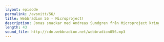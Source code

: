 ```yaml
---
layout: episode
permalink: /avsnitt/56/
title: Webbradion 56 - Microproject!
description: Jonas snackar med Andreas Sundgren från Microproject kring projektet, hur man tagit fram applikationen och hur resan från idé till att man nått marknaden gått. 
length: 43
sound_file: http://cdn.webbradion.net/webbradion056.mp3
---
```



